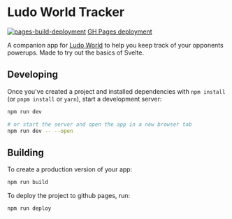 <h1>Ludo World Tracker</h1>

[![pages-build-deployment](https://github.com/maciejost/ludo-tracker/actions/workflows/pages/pages-build-deployment/badge.svg)](https://github.com/maciejost/ludo-tracker/actions/workflows/pages/pages-build-deployment)
<a href="https://maciejost.github.io/ludo-tracker/"> GH Pages deployment</a>
<br>

<p>A companion app for <a href="https://www.facebook.com/RealLudoSuperstar/" target="_blank">Ludo World</a> to help you keep track of your opponents powerups. Made to try out the basics of Svelte.</p>

## Developing

Once you've created a project and installed dependencies with `npm install` (or `pnpm install` or `yarn`), start a development server:

```bash
npm run dev

# or start the server and open the app in a new browser tab
npm run dev -- --open
```

## Building

To create a production version of your app:

```bash
npm run build
```

To deploy the project to github pages, run:

```bash
npm run deploy
```
